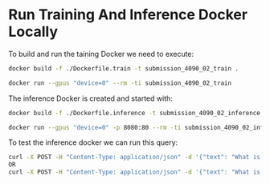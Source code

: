 # Run Training And Inference Docker Locally

To build and run the taining Docker we need to execute:

```bash
docker build -f ./Dockerfile.train -t submission_4090_02_train .

docker run --gpus "device=0" --rm -ti submission_4090_02_train
```

The inference Docker is created and started with:

```bash
docker build -f ./Dockerfile.inference -t submission_4090_02_inference .

docker run --gpus "device=0" -p 8080:80 --rm -ti submission_4090_02_inference
```

To test the inference docker we can run this query:

```bash
curl -X POST -H "Content-Type: application/json" -d '{"text": "What is the capital of france? "}' http://localhost:8080/tokenize
OR
curl -X POST -H "Content-Type: application/json" -d '{"text": "What is the capital of france? "}' http://localhost:8080/process
```
